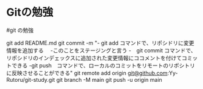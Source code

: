 # Gitの勉強
#git の勉強

git add README.md
git commit -m "- git add コマンドで、リポシドリに変更情報を追加する
　-このことをステージングと言う
-　git commit コマンドで、リポシドリのインデェックスに追加された変更情報にココメントを付けてコミットできる
-git push　コマンドで、ローカルのコミットをリモートのリポシトリに反映させることができる"
git remote add origin git@github.com:Yy-Rutoru/git-study.git
git branch -M main
git push -u origin main
